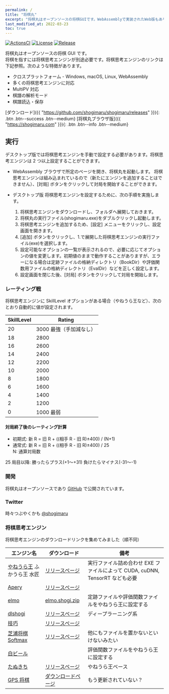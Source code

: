 ```yaml
---
permalink: /
title: "将棋丸"
excerpt: "将棋丸はオープンソースの将棋GUIです。WebAssemblyで実装されたWeb版もあります。"
last_modified_at: 2022-03-23
toc: true
---
```


[![ActionsCI](https://github.com/shogimaru/shogimaru/actions/workflows/actions.yml/badge.svg)](https://github.com/shogimaru/shogimaru/actions/workflows/actions.yml)
[![License](https://img.shields.io/badge/license-MIT-blue)](https://opensource.org/licenses/MIT)
[![Release](https://img.shields.io/github/v/release/shogimaru/shogimaru.svg)](https://github.com/shogimaru/shogimaru/releases)

将棋丸はオープンソースの将棋 GUI です。  
将棋を指すには将棋思考エンジンが別途必要です。将棋思考エンジンのリンクは下記参照。次のような特徴があります。

- クロスプラットフォーム - Windows, macOS, Linux, WebAssembly
- 多くの将棋思考エンジンに対応
- MultiPV 対応
- 棋譜の解析モード
- 棋譜読込・保存

[ダウンロード]({{ "https://github.com/shogimaru/shogimaru/releases" }}){: .btn .btn--success .btn--medium}
[将棋丸ブラウザ版]({{ "https://shogimaru.com" }}){: .btn .btn--info .btn--medium}

## 実行

デスクトップ版では将棋思考エンジンを手動で設定する必要があります。将棋思考エンジンは 2 つ以上設定することができます。

- WebAssembly
  ブラウザで所定のページを開き、将棋丸を起動します。
  将棋思考エンジンは組み込まれているので（新たにエンジンを追加することはできません）、[対局] ボタンをクリックして対局を開始することができます。

- デスクトップ版
  将棋思考エンジンを設定するために、次の手順を実施します。
  1.  将棋思考エンジンをダウンロードし、フォルダへ展開しておきます。
  2.  将棋丸の実行ファイル(shogimaru.exe)をダブルクリックし起動します。
  3.  将棋思考エンジンを追加するため、[設定] メニューをクリックし、設定画面を開きます。
  4.  [追加] ボタンをクリックし、1.で展開した将棋思考エンジンの実行ファイル(exe)を選択します。
  5.  設定可能なオプションの一覧が表示されるので、必要に応じてオプションの値を変更します。初期値のままで動作することがありますが、エラーになる場合は定跡ファイルの格納ディレクトリ（BookDir）や評価関数用ファイルの格納ディレクトリ（EvalDir）などを正しく設定します。
  6.  設定画面を閉じた後、[対局] ボタンをクリックして対局を開始します。

### レーティング戦

将棋思考エンジンに SkillLevel オプションがある場合（やねうら王など）、次のとおり自動的に値が設定されます。

| SkillLevel | Rating |
| ---------- | -------- |
| 20 | 3000 最強（手加減なし） |
| 18 | 2800 |
| 16 | 2600 |
| 14 | 2400 |
| 12 | 2200 |
| 10 | 2000 |
| 8 | 1800 |
| 6 | 1600 |
| 4 | 1400 |
| 2 | 1200 |
| 0 | 1000 最弱 |

#### 対局終了後のレーティング計算

- 初期式: 新 R = 旧 R + ((相手 R - 旧 R)±400) / (N+1)
- 通常式: 新 R = 旧 R + ((相手 R - 旧 R)±400) / 25  
  N: 通算対局数

25 局目以降:
勝ったらプラス(+1〜+31)
負けたらマイナス(-31〜-1)

### 開発

将棋丸はオープンソースであり [GitHub](https://github.com/shogimaru/shogimaru) で公開されています。

### Twitter

時々つぶやくかも [@shogimaru](https://twitter.com/shogimaru)

### 将棋思考エンジン

将棋思考エンジンのダウンロードリンクを集めてみました（順不同）

| エンジン名                                                              | ダウンロード                                                                                                             | 備考                                                                         |
| ----------------------------------------------------------------------- | ------------------------------------------------------------------------------------------------------------------------ | ---------------------------------------------------------------------------- |
| [やねうら王](https://yaneuraou.yaneu.com/) ふかうら王 水匠              | [リリースページ](https://github.com/yaneurao/YaneuraOu/releases)                                                         | 実行ファイル詰め合わせ EXE ファイルによって CUDA, cuDNN, TensorRT なども必要 |
| [Apery](https://hiraokatakuya.github.io/apery/)                         | [リリースページ](https://github.com/HiraokaTakuya/apery/releases)                                                        |                                                                              |
| [elmo](https://mk-takizawa.github.io/elmo/howtouse_elmo.html)           | [elmo.shogi.zip](https://drive.google.com/file/d/0B0XpI3oPiCmFalVGclpIZjBmdGs/edit?resourcekey=0-qNCo0QeQN9ZMFRa7_r90zw) | 定跡ファイルや評価関数ファイルをやねうら王に設定する                         |
| [dlshogi](https://github.com/TadaoYamaoka/DeepLearningShogi)            | [リリースページ](https://github.com/TadaoYamaoka/DeepLearningShogi/releases)                                             | ディープラーニング系                                                         |
| [技巧](https://github.com/gikou-official/Gikou)                         | [リリースページ](https://github.com/gikou-official/Gikou/releases)                                                       |
| [芝浦将棋 Softmax](https://github.com/tanuki12hiromasa/ShogiStudyThird) | [リリースページ](https://github.com/tanuki12hiromasa/ShogiStudyThird/releases/tag/210331)                                | 他にもファイルを置かないといけないみたい                                     |
| [白ビール](https://github.com/Tama4649/Kristallweizen)                  |                                                                                                                          | 評価関数ファイルをやねうら王に設定する                                       |
| [たぬきち](https://github.com/nodchip/tanuki-)                          | [リリースページ](https://github.com/nodchip/tanuki-/releases)                                                            | やねうら王ベース                                                             |
| [GPS 将棋](https://gps.tanaka.ecc.u-tokyo.ac.jp/gpsshogi/)              | [ダウンロードページ](https://gps.tanaka.ecc.u-tokyo.ac.jp/gpsshogi/index.php?%A5%C0%A5%A6%A5%F3%A5%ED%A1%BC%A5%C9)       | もう更新されていない？                                                       |
